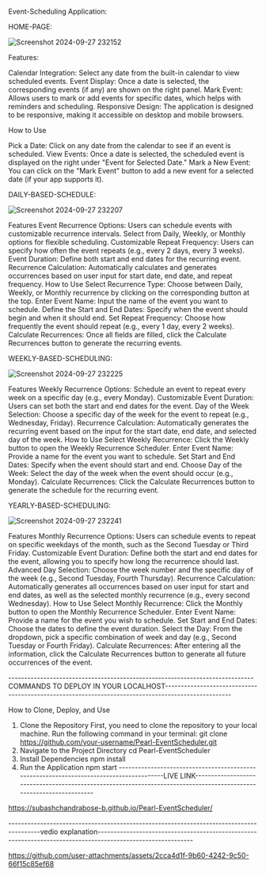 Event-Scheduling Application:

HOME-PAGE:

![Screenshot 2024-09-27 232152](https://github.com/user-attachments/assets/9e89166a-7ac8-464b-9e93-6329932eae38)

Features:

Calendar Integration: Select any date from the built-in calendar to view scheduled events.
Event Display: Once a date is selected, the corresponding events (if any) are shown on the right panel.
Mark Event: Allows users to mark or add events for specific dates, which helps with reminders and scheduling.
Responsive Design: The application is designed to be responsive, making it accessible on desktop and mobile browsers.

How to Use

Pick a Date: Click on any date from the calendar to see if an event is scheduled.
View Events: Once a date is selected, the scheduled event is displayed on the right under "Event for Selected Date."
Mark a New Event: You can click on the "Mark Event" button to add a new event for a selected date (if your app supports it).

DAILY-BASED-SCHEDULE:

![Screenshot 2024-09-27 232207](https://github.com/user-attachments/assets/be4f98f5-881a-4422-9211-94018948d65e)


Features
Event Recurrence Options: Users can schedule events with customizable recurrence intervals. Select from Daily, Weekly, or Monthly options for flexible scheduling.
Customizable Repeat Frequency: Users can specify how often the event repeats (e.g., every 2 days, every 3 weeks).
Event Duration: Define both start and end dates for the recurring event.
Recurrence Calculation: Automatically calculates and generates occurrences based on user input for start date, end date, and repeat frequency.
How to Use
Select Recurrence Type: Choose between Daily, Weekly, or Monthly recurrence by clicking on the corresponding button at the top.
Enter Event Name: Input the name of the event you want to schedule.
Define the Start and End Dates: Specify when the event should begin and when it should end.
Set Repeat Frequency: Choose how frequently the event should repeat (e.g., every 1 day, every 2 weeks).
Calculate Recurrences: Once all fields are filled, click the Calculate Recurrences button to generate the recurring events.


WEEKLY-BASED-SCHEDULING:

![Screenshot 2024-09-27 232225](https://github.com/user-attachments/assets/fa29769a-ac4f-4f94-98e1-1016a44210c4)

Features
Weekly Recurrence Options: Schedule an event to repeat every week on a specific day (e.g., every Monday).
Customizable Event Duration: Users can set both the start and end dates for the event.
Day of the Week Selection: Choose a specific day of the week for the event to repeat (e.g., Wednesday, Friday).
Recurrence Calculation: Automatically generates the recurring event based on the input for the start date, end date, and selected day of the week.
How to Use
Select Weekly Recurrence: Click the Weekly button to open the Weekly Recurrence Scheduler.
Enter Event Name: Provide a name for the event you want to schedule.
Set Start and End Dates: Specify when the event should start and end.
Choose Day of the Week: Select the day of the week when the event should occur (e.g., Monday).
Calculate Recurrences: Click the Calculate Recurrences button to generate the schedule for the recurring event.

YEARLY-BASED-SCHEDULING:

![Screenshot 2024-09-27 232241](https://github.com/user-attachments/assets/0d705dd3-3d2a-4537-a50c-8c03e35ea59f)


Features
Monthly Recurrence Options: Users can schedule events to repeat on specific weekdays of the month, such as the Second Tuesday or Third Friday.
Customizable Event Duration: Define both the start and end dates for the event, allowing you to specify how long the recurrence should last.
Advanced Day Selection: Choose the week number and the specific day of the week (e.g., Second Tuesday, Fourth Thursday).
Recurrence Calculation: Automatically generates all occurrences based on user input for start and end dates, as well as the selected monthly recurrence (e.g., every second Wednesday).
How to Use
Select Monthly Recurrence: Click the Monthly button to open the Monthly Recurrence Scheduler.
Enter Event Name: Provide a name for the event you wish to schedule.
Set Start and End Dates: Choose the dates to define the event duration.
Select the Day: From the dropdown, pick a specific combination of week and day (e.g., Second Tuesday or Fourth Friday).
Calculate Recurrences: After entering all the information, click the Calculate Recurrences button to generate all future occurrences of the event.



-----------------------------------------------------------------------------COMMANDS TO DEPLOY IN YOUR LOCALHOST---------------------------------------------------------------------------------------------------


How to Clone, Deploy, and Use
1. Clone the Repository
First, you need to clone the repository to your local machine. Run the following command in your terminal:
git clone https://github.com/your-username/Pearl-EventScheduler.git
2. Navigate to the Project Directory
cd Pearl-EventScheduler
3. Install Dependencies
npm install
4. Run the Application
npm start
----------------------------------------------------------------------------------------LIVE LINK--------------------------------------------------------------------------------------------------------------------
   
https://subashchandrabose-b.github.io/Pearl-EventScheduler/

----------------------------------------------------------------------------------------vedio explanation------------------------------------------------------------------------------------------------------------

https://github.com/user-attachments/assets/2cca4d1f-9b60-4242-9c50-66f15c85ef68
